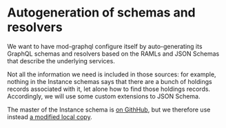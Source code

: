 # Autogeneration of schemas and resolvers

We want to have mod-graphql configure itself by auto-generating its
GraphQL schemas and resolvers based on the RAMLs and JSON Schemas that
describe the underlying services.

Not all the information we need is included in those sources: for
example, nothing in the Instance schemas says that there are a bunch
of holdings records associated with it, let alone how to find those
holdings records. Accordingly, we will use some custom extensions to
JSON Schema.

The master of the Instance schema is [on
GithHub](https://github.com/folio-org/mod-inventory/blob/master/ramls/instance.json),
but we therefore use instead [a modified local copy](instance.json).

